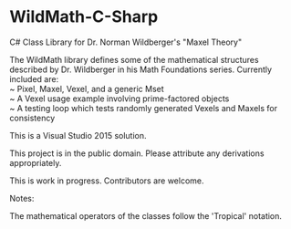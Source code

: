 # WildMath-C-Sharp
C# Class Library for Dr. Norman Wildberger's "Maxel Theory"

The WildMath library defines some of the mathematical structures described by Dr. Wildberger in his Math Foundations series.
Currently included are:  
 ~ Pixel, Maxel, Vexel, and a generic Mset  
 ~ A Vexel usage example involving prime-factored objects  
 ~ A testing loop which tests randomly generated Vexels and Maxels for consistency

This is a Visual Studio 2015 solution.

This project is in the public domain. Please attribute any derivations appropriately.

This is work in progress. Contributors are welcome.

Notes:

The mathematical operators of the classes follow the 'Tropical' notation.
